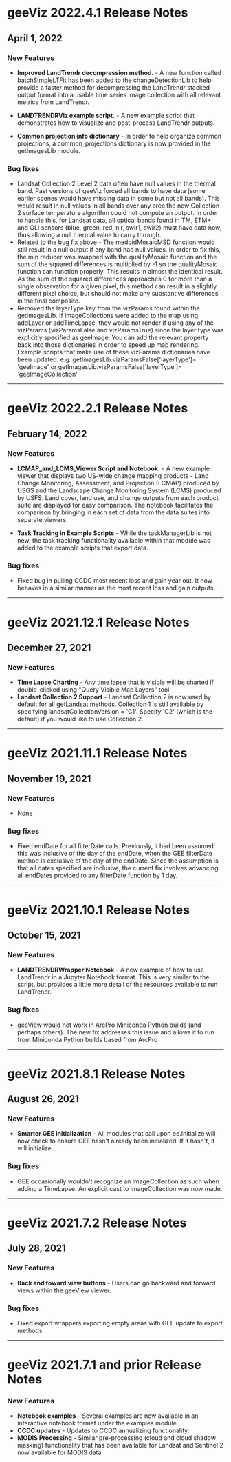 # geeViz 2022.4.1 Release Notes
## April 1, 2022

### New Features
* **Improved LandTrendr decompression method.** - A new function called batchSimpleLTFit has been added to the changeDetectionLib to help provide a faster method for decompressing the LandTrendr stacked output format into a usable time series image collection with all relevant metrics from LandTrendr.

* **LANDTRENDRViz example script.** - A new example script that demonstrates how to visualize and post-process LandTrendr outputs.

* **Common projection info dictionary** - In order to help organize common projections, a common_projections dictionary is now provided in the getImagesLib module. 

### Bug fixes
* Landsat Collection 2 Level 2 data often have null values in the thermal band. Past versions of geeViz forced all bands to have data (some earlier scenes would have missing data in some but not all bands). This would result in null values in all bands over any area the new Collection 2 surface temperature algorithm could not compute an output. In order to handle this, for Landsat data, all optical bands found in TM, ETM+, and OLI sensors (blue, green, red, nir, swir1, swir2) must have data now, thus allowing a null thermal value to carry through. 
* Related to the bug fix above - The medoidMosaicMSD function would still result in a null output if any band had null values. In order to fix this, the min reducer was swapped with the qualityMosaic function and the sum of the squared differences is multiplied by -1 so the qualityMosaic function can function properly. This results in almost the identical result. As the sum of the squared differences approaches 0 for more than a single observation for a given pixel, this method can result in a slightly different pixel choice, but should not make any substantive differences in the final composite.
* Removed the layerType key from the vizParams found within the getImagesLib. If imageCollections were added to the map using addLayer or addTimeLapse, they would not render if using any of the vizParams (vizParamsFalse and vizParamsTrue) since the layer type was explicitly specified as geeImage. You can add the relevant property back into those dictionaries in order to speed up map rendering. Example scripts that make use of these vizParams dictionaries have been updated. e.g. getImagesLib.vizParamsFalse['layerType']= 'geeImage' or getImagesLib.vizParamsFalse['layerType']= 'geeImageCollection' 
____
# geeViz 2022.2.1 Release Notes
## February 14, 2022

### New Features
* **LCMAP_and_LCMS_Viewer Script and Notebook.** - A new example viewer that displays two US-wide change mapping products - Land Change Monitoring, Assessment, and Projection (LCMAP) produced by USGS and the Landscape Change Monitoring System (LCMS) produced by USFS. Land cover, land use, and change outputs from each product suite are displayed for easy comparison. The notebook facilitates the comparison by bringing in each set of data from the data suites into separate viewers.

* **Task Tracking in Example Scripts** - While the taskManagerLib is not new, the task tracking functionality available within that module was added to the example scripts that export data. 

### Bug fixes
* Fixed bug in pulling CCDC most recent loss and gain year out. It now behaves in a similar manner as the most recent loss and gain outputs.

____
# geeViz 2021.12.1 Release Notes
## December 27, 2021

### New Features
* **Time Lapse Charting** - Any time lapse that is visible will be charted if double-clicked using "Query Visible Map Layers" tool.
* **Landsat Collection 2 Support** - Landsat Collection 2 is now used by default for all getLandsat methods. Collection 1 is still available by specifying landsatCollectionVersion = 'C1'. Specify 'C2' (which is the default) if you would like to use Collection 2. 

____
# geeViz 2021.11.1 Release Notes
## November 19, 2021

### New Features
* None

### Bug fixes 
* Fixed endDate for all filterDate calls. Previously, it had been assumed this was inclusive of the day of the endDate, when the GEE filterDate method is exclusive of the day of the endDate. Since the assumption is that all dates specified are inclusive, the current fix involves advancing all endDates provided to any filterDate function by 1 day.
____
# geeViz 2021.10.1 Release Notes
## October 15, 2021

### New Features
* **LANDTRENDRWrapper Notebook** - A new example of how to use LandTrendr in a Jupyter Notebook format. This is very similar to the script, but provides a little more detail of the resources available to run LandTrendr.

### Bug fixes 
* geeView would not work in ArcPro Miniconda Python builds (and perhaps others). The new fix addresses this issue and allows it to run from Miniconda Python builds based from ArcPro
____
# geeViz 2021.8.1 Release Notes
## August 26, 2021

### New Features
* **Smarter GEE initialization** - All modules that call upon ee.Initialize will now check to ensure GEE hasn't already been initialized. If it hasn't, it will initialize.

### Bug fixes 
* GEE occasionally wouldn't recognize an imageCollection as such when adding a TimeLapse. An explicit cast to imageCollection was now made.
____
# geeViz 2021.7.2 Release Notes
## July 28, 2021

### New Features
* **Back and foward view buttons** - Users can go backward and forward views within the geeView viewer.

### Bug fixes 
* Fixed export wrappers exporting empty areas with GEE update to export methods
____
# geeViz 2021.7.1 and prior Release Notes

### New Features
* **Notebook examples** - Several examples are now available in an interactive notebook format under the examples module.
* **CCDC updates** - Updates to CCDC annualizing functionality.
* **MODIS Processing** - Similar pre-processing (cloud and cloud shadow masking) functionality that has been available for Landsat and Sentinel 2 now available for MODIS data.



